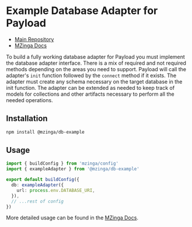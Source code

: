 # Example Database Adapter for Payload

- [Main Repository](https://github.com/mzinga-io/mzinga-core)
- [MZinga Docs](https://mzinga.io/docs)

To build a fully working database adapter for Payload you must implement the database adapter interface. There is a mix
of required and not required methods depending on the areas you need to support. Payload will call the adapter's `init`
function followed by the `connect` method if it exists. The adapter must create any schema necessary on the target
database in the init function. The adapter can be extended as needed to keep track of models for collections and other
artifacts necessary to perform all the needed operations.

## Installation

```bash
npm install @mzinga/db-example
```

## Usage

```ts
import { buildConfig } from 'mzinga/config'
import { exampleAdapter } from '@mzinga/db-example'

export default buildConfig({
  db: exampleAdapter({
    url: process.env.DATABASE_URI,
  }),
  // ...rest of config
})
```

More detailed usage can be found in the [MZinga Docs](https://mzinga.io/docs/configuration/overview).

